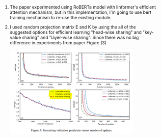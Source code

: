 1. The paper experimented using RoBERTa model with linformer's efficient attention mechanism,
but in this implementation, I'm going to use bert training mechanism to re-use the existing module.

2. I used random projection matrix E and K by using the all of the suggested options for efficient learning 
"head-wise sharing" and "key-value sharing" and "layer-wise sharing". Since there was no big difference in experiments from paper Figure (3)

    <img src="asset/linformer_figure_2.PNG" alt="drawing" width="400">